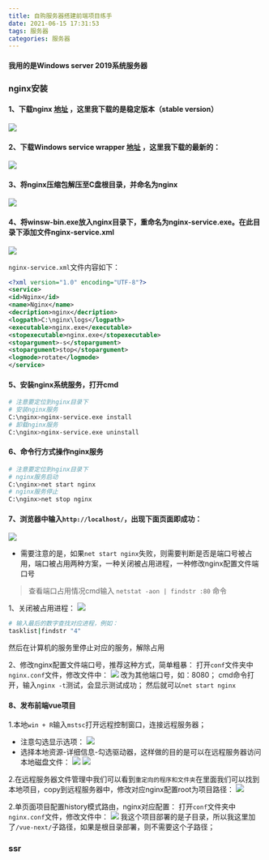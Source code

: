 ```yaml
---
title: 自购服务器搭建前端项目练手
date: 2021-06-15 17:31:53
tags: 服务器
categories: 服务器
---
```


#### 我用的是Windows server 2019系统服务器

### nginx安装
#### 1、下载nginx [地址](http://nginx.org/en/download.html) ，这里我下载的是稳定版本（stable version）

![](http://www.guoxh.com/blog/img/blog/nginx1.png)

#### 2、下载Windows service wrapper [地址](https://repo.jenkins-ci.org/releases/com/sun/winsw/winsw/) ，这里我下载的最新的：

![](http://www.guoxh.com/blog/img/blog/nginx2.png)

#### 3、将nginx压缩包解压至C盘根目录，并命名为nginx
![](http://www.guoxh.com/blog/img/blog/nginx3.png)

#### 4、将winsw-bin.exe放入nginx目录下，重命名为nginx-service.exe。在此目录下添加文件nginx-service.xml
![](http://www.guoxh.com/blog/img/blog/nginx4.png)

`nginx-service.xml`文件内容如下：
```xml
<?xml version="1.0" encoding="UTF-8"?>
<service>
<id>Nginx</id>
<name>Nginx</name>
<decription>nginx</decription>
<logpath>C:\nginx\logs</logpath>
<executable>nginx.exe</executable>
<stopexecutable>nginx.exe</stopexecutable>
<stopargument>-s</stopargument>
<stopargument>stop</stopargument>
<logmode>rotate</logmode>
</service>
```

#### 5、安装nginx系统服务，打开cmd
```bash
# 注意要定位到nginx目录下
# 安装nginx服务
C:\nginx>nginx-service.exe install
# 卸载nginx服务
C:\nginx>nginx-service.exe uninstall
```

#### 6、命令行方式操作nginx服务
```bash
# 注意要定位到nginx目录下
# nginx服务启动
C:\nginx>net start nginx
# nginx服务停止
C:\nginx>net stop nginx
```

#### 7、浏览器中输入`http://localhost/`，出现下面页面即成功：
![](http://www.guoxh.com/blog/img/blog/nginx5.png)

* 需要注意的是，如果`net start nginx`失败，则需要判断是否是端口号被占用，端口被占用两种方案，一种关闭被占用进程，一种修改nginx配置文件端口号

> 查看端口占用情况cmd输入 `netstat -aon | findstr :80` 命令

1、关闭被占用进程：
![](http://www.guoxh.com/blog/img/blog/nginx6.png)
```bash
# 输入最后的数字查找对应进程，例如：
tasklist|findstr "4"
```

然后在计算机的服务里停止对应的服务，解除占用

2、修改nginx配置文件端口号，推荐这种方式，简单粗暴：
打开`conf`文件夹中`nginx.conf`文件，修改文件中：
![](http://www.guoxh.com/blog/img/blog/nginx7.png)
改为其他端口号，如：8080；
cmd命令打开，输入`nginx -t`测试，会显示测试成功；
然后就可以`net start nginx`

#### 8、发布前端vue项目
1.本地`win + R`输入`mstsc`打开远程控制窗口，连接远程服务器；
* 注意勾选显示选项：
![](http://www.guoxh.com/blog/img/blog/nginx8.png)
* 选择本地资源-详细信息-勾选驱动器，这样做的目的是可以在远程服务器访问本地磁盘文件：
![](http://www.guoxh.com/blog/img/blog/nginx9.png)
![](http://www.guoxh.com/blog/img/blog/nginx10.png)

2.在远程服务器文件管理中我们可以看到`重定向的程序和文件夹`在里面我们可以找到本地项目，copy到远程服务器中，修改对应nginx配置root为项目路径：
![](http://www.guoxh.com/blog/img/blog/nginx12.png)

2.单页面项目配置history模式路由，nginx对应配置：
打开`conf`文件夹中`nginx.conf`文件，修改文件中：
![](http://www.guoxh.com/blog/img/blog/nginx11.png)
我这个项目部署的是子目录，所以我这里加了`/vue-next/`子路径，如果是根目录部署，则不需要这个子路径；

### ssr